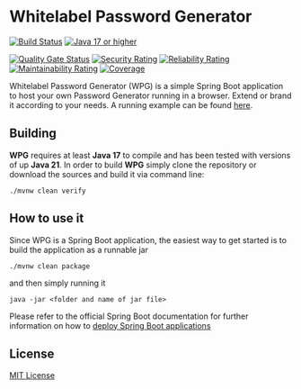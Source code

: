 # Whitelabel Password Generator 

[![Build Status](https://github.com/fkaratas/whitelabel-password-generator/workflows/Build/badge.svg)](https://github.com/fkaratas/whitelabel-password-generator/actions/workflows/build.yml)
[![Java 17 or higher](https://img.shields.io/badge/JDK-17%2B-007396)](https://docs.oracle.com/javase/8/)

[![Quality Gate Status](https://sonarcloud.io/api/project_badges/measure?project=fkaratas_whitelabel-password-generator&metric=alert_status)](https://sonarcloud.io/summary/overall?id=fkaratas_whitelabel-password-generator)
[![Security Rating](https://sonarcloud.io/api/project_badges/measure?project=fkaratas_whitelabel-password-generator&metric=security_rating)](https://sonarcloud.io/summary/overall?id=fkaratas_whitelabel-password-generator)
[![Reliability Rating](https://sonarcloud.io/api/project_badges/measure?project=fkaratas_whitelabel-password-generator&metric=reliability_rating)](https://sonarcloud.io/summary/overall?id=fkaratas_whitelabel-password-generator)
[![Maintainability Rating](https://sonarcloud.io/api/project_badges/measure?project=fkaratas_whitelabel-password-generator&metric=sqale_rating)](https://sonarcloud.io/summary/overall?id=fkaratas_whitelabel-password-generator)
[![Coverage](https://sonarcloud.io/api/project_badges/measure?project=fkaratas_whitelabel-password-generator&metric=coverage)](https://sonarcloud.io/summary/overall?id=fkaratas_whitelabel-password-generator)

Whitelabel Password Generator (WPG) is a simple Spring Boot application to host your own Password Generator running in a browser. Extend or brand it according to your needs. A running example can be found [here](https://www.pwd-generator.com).

## Building

**WPG** requires at least **Java 17** to compile and has been tested with versions of up **Java 21**. In order to build **WPG** simply clone the repository or download the sources and build it via command line: 
```
./mvnw clean verify
```

## How to use it

Since WPG is a Spring Boot application, the easiest way to get started is to build the application as a runnable jar
```
./mvnw clean package
```

and then simply running it

```
java -jar <folder and name of jar file>
```

Please refer to the official Spring Boot documentation for further information on how to [deploy Spring Boot applications](https://docs.spring.io/spring-boot/3.4/how-to/deployment/index.html)

## License

[MIT License](LICENSE)

